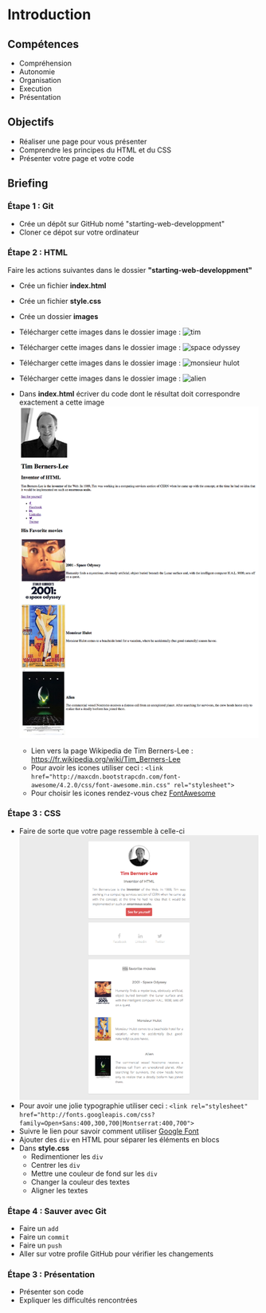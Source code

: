 # Introduction

## Compétences

- Compréhension
- Autonomie
- Organisation
- Execution
- Présentation

## Objectifs

- Réaliser une page pour vous présenter
- Comprendre les principes du HTML et du CSS
- Présenter votre page et votre code

## Briefing

### Étape 1 : Git

- Crée un dépôt sur GitHub nomé "starting-web-developpment"
- Cloner ce dépot sur votre ordinateur

### Étape 2 : HTML

Faire les actions suivantes dans le dossier **"starting-web-developpment"**

- Crée un fichier **index.html**
- Crée un fichier **style.css**
- Crée un dossier **images**
- Télécharger cette images dans le dossier image : ![tim](http://internethalloffame.org/sites/default/files/inductees/Berners-Lee_Tim.jpg)
- Télécharger cette images dans le dossier image : ![space odyssey](http://lewagon.github.io/html-css-challenges/shared/images/space-odyssey.jpg)
- Télécharger cette images dans le dossier image : ![monsieur hulot](http://lewagon.github.io/html-css-challenges/shared/images/monsieur-hulot.jpg)
- Télécharger cette images dans le dossier image : ![alien](http://lewagon.github.io/html-css-challenges/shared/images/alien.jpg)

- Dans **index.html** écriver du code dont le résultat doit correspondre exactement a cette image ![Goal CSS](images/goal-html.png)
  - Lien vers la page Wikipedia de Tim Berners-Lee : https://fr.wikipedia.org/wiki/Tim_Berners-Lee
  - Pour avoir les icones utiliser ceci : `<link href="http://maxcdn.bootstrapcdn.com/font-awesome/4.2.0/css/font-awesome.min.css" rel="stylesheet">` 
  - Pour choisir les icones rendez-vous chez [FontAwesome](http://fontawesome.io/icons/)

### Étape 3 : CSS

- Faire de sorte que votre page ressemble à celle-ci ![Goal CSS](images/goal-css.png)
- Pour avoir une jolie typographie utiliser ceci : `<link rel="stylesheet" href="http://fonts.googleapis.com/css?family=Open+Sans:400,300,700|Montserrat:400,700">`
- Suivre le lien pour savoir comment utiliser [Google Font](https://fonts.google.com/?query=open&selection.family=Montserrat|Open+Sans)
- Ajouter des `div` en HTML pour séparer les éléments en blocs
- Dans **style.css**
   - Redimentioner les `div`
   - Centrer les `div`
   - Mettre une couleur de fond sur les `div`
   - Changer la couleur des textes
   - Aligner les textes

### Étape 4 : Sauver avec Git

- Faire un `add` 
- Faire un `commit` 
- Faire un `push`
- Aller sur votre profile GitHub pour vérifier les changements

### Étape 3 : Présentation

- Présenter son code
- Expliquer les difficultés rencontrées








